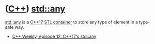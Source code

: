 # ([C++](Cpp.md)) [std::any](CppStdAny.md)

[std::any](CppStdAny.md) is a [C++17](Cpp17.md) [STL](CppStl.md)
[container](CppContainer.md) to store any type of element in a type-safe way.

 * [C++ Weekly, episode 12: C++17's std::any](https://www.youtube.com/watch?v=vLhr_y4YOIY&index=12&list=PLs3KjaCtOwSZ2tbuV1hx8Xz-rFZTan2J1)
